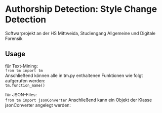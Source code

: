 # Authorship Detection: Style Change Detection
 
Softwarprojekt an der HS Mittweida, Studiengang Allgemeine und Digitale Forensik



## Usage

für Text-Mining: <br />
```from tm import tm``` <br />
Anschließend können alle in tm.py enthaltenen Funktionen wie folgt aufgerufen werden:<br /> 
```tm.function_name()```<br />

für JSON-Files:<br />
```from tm import jsonConverter```
Anschließend kann ein Objekt der Klasse jsonConverter angelegt werden: <br />
```jc = jsonConverter("filename")
